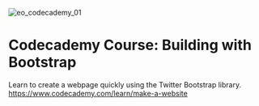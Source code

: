 ![eo_codecademy_01](https://user-images.githubusercontent.com/55994508/91650891-1b519680-ea4b-11ea-839a-dd154e76ed9d.jpg)
# Codecademy Course: Building with Bootstrap
Learn to create a webpage quickly using the Twitter Bootstrap library.
https://www.codecademy.com/learn/make-a-website
